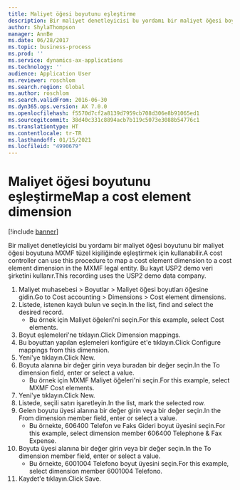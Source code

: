 ```yaml
---
title: Maliyet öğesi boyutunu eşleştirme
description: Bir maliyet denetleyicisi bu yordamı bir maliyet öğesi boyutunu bir maliyet öğesi boyutuna MXMF tüzel kişiliğinde eşleştirmek için kullanabilir.
author: ShylaThompson
manager: AnnBe
ms.date: 06/28/2017
ms.topic: business-process
ms.prod: ''
ms.service: dynamics-ax-applications
ms.technology: ''
audience: Application User
ms.reviewer: roschlom
ms.search.region: Global
ms.author: roschlom
ms.search.validFrom: 2016-06-30
ms.dyn365.ops.version: AX 7.0.0
ms.openlocfilehash: f5570d7cf2a8139d7959cb708d306e8b91065ed1
ms.sourcegitcommit: 38d40c331c8894acb7b119c5073e3088b54776c1
ms.translationtype: HT
ms.contentlocale: tr-TR
ms.lasthandoff: 01/15/2021
ms.locfileid: "4990679"
---
```

# <a name="map-a-cost-element-dimension"></a><span data-ttu-id="d38ff-103">Maliyet öğesi boyutunu eşleştirme</span><span class="sxs-lookup"><span data-stu-id="d38ff-103">Map a cost element dimension</span></span>

[!include [banner](../../includes/banner.md)]

<span data-ttu-id="d38ff-104">Bir maliyet denetleyicisi bu yordamı bir maliyet öğesi boyutunu bir maliyet öğesi boyutuna MXMF tüzel kişiliğinde eşleştirmek için kullanabilir.</span><span class="sxs-lookup"><span data-stu-id="d38ff-104">A cost controller can use this procedure to map a cost element dimension to a cost element dimension in the MXMF legal entity.</span></span> <span data-ttu-id="d38ff-105">Bu kayıt USP2 demo veri şirketini kullanır.</span><span class="sxs-lookup"><span data-stu-id="d38ff-105">This recording uses the USP2 demo data company.</span></span>

1. <span data-ttu-id="d38ff-106">Maliyet muhasebesi > Boyutlar > Maliyet öğesi boyutları öğesine gidin.</span><span class="sxs-lookup"><span data-stu-id="d38ff-106">Go to Cost accounting > Dimensions > Cost element dimensions.</span></span>
2. <span data-ttu-id="d38ff-107">Listede, istenen kaydı bulun ve seçin.</span><span class="sxs-lookup"><span data-stu-id="d38ff-107">In the list, find and select the desired record.</span></span>
    * <span data-ttu-id="d38ff-108">Bu örnek için Maliyet öğeleri'ni seçin.</span><span class="sxs-lookup"><span data-stu-id="d38ff-108">For this example, select Cost elements.</span></span>  
3. <span data-ttu-id="d38ff-109">Boyut eşlemeleri'ne tıklayın.</span><span class="sxs-lookup"><span data-stu-id="d38ff-109">Click Dimension mappings.</span></span>
4. <span data-ttu-id="d38ff-110">Bu boyuttan yapılan eşlemeleri konfigüre et'e tıklayın.</span><span class="sxs-lookup"><span data-stu-id="d38ff-110">Click Configure mappings from this dimension.</span></span>
5. <span data-ttu-id="d38ff-111">Yeni'ye tıklayın.</span><span class="sxs-lookup"><span data-stu-id="d38ff-111">Click New.</span></span>
6. <span data-ttu-id="d38ff-112">Boyuta alanına bir değer girin veya buradan bir değer seçin.</span><span class="sxs-lookup"><span data-stu-id="d38ff-112">In the To dimension field, enter or select a value.</span></span>
    * <span data-ttu-id="d38ff-113">Bu örnek için MXMF Maliyet öğeleri'ni seçin.</span><span class="sxs-lookup"><span data-stu-id="d38ff-113">For this example, select MXMF Cost elements.</span></span>  
7. <span data-ttu-id="d38ff-114">Yeni'ye tıklayın.</span><span class="sxs-lookup"><span data-stu-id="d38ff-114">Click New.</span></span>
8. <span data-ttu-id="d38ff-115">Listede, seçili satırı işaretleyin.</span><span class="sxs-lookup"><span data-stu-id="d38ff-115">In the list, mark the selected row.</span></span>
9. <span data-ttu-id="d38ff-116">Gelen boyutu üyesi alanına bir değer girin veya bir değer seçin.</span><span class="sxs-lookup"><span data-stu-id="d38ff-116">In the From dimension member field, enter or select a value.</span></span>
    * <span data-ttu-id="d38ff-117">Bu örnekte, 606400 Telefon ve Faks Gideri boyut üyesini seçin.</span><span class="sxs-lookup"><span data-stu-id="d38ff-117">For this example, select dimension member 606400 Telephone & Fax Expense.</span></span>  
10. <span data-ttu-id="d38ff-118">Boyuta üyesi alanına bir değer girin veya bir değer seçin.</span><span class="sxs-lookup"><span data-stu-id="d38ff-118">In the To dimension member field, enter or select a value.</span></span>
    * <span data-ttu-id="d38ff-119">Bu örnekte, 6001004 Telefono boyut üyesini seçin.</span><span class="sxs-lookup"><span data-stu-id="d38ff-119">For this example, select dimension member 6001004 Telefono.</span></span>  
11. <span data-ttu-id="d38ff-120">Kaydet'e tıklayın.</span><span class="sxs-lookup"><span data-stu-id="d38ff-120">Click Save.</span></span>

